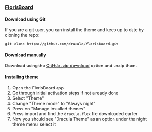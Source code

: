 ### [FlorisBoard](https://github.com/florisboard/florisboard)

#### Download using Git

If you are a git user, you can install the theme and keep up to date by cloning the repo:

    git clone https://github.com/dracula/florisboard.git

#### Download manually

Download using the [GitHub .zip download](https://github.com/dracula/florisboard/archive/master.zip) option and unzip them.

#### Installing theme

1.  Open the FlorisBoard app
2.  Go through initial activation steps if not already done
3.  Select "Theme"
4.  Change "Theme mode" to "Always night"
5.  Press on "Manage installed themes"
7.  Press import and find the `dracula.flex` file downloaded earlier
8.  Now you should see "Dracula Theme" as an option under the night theme menu, select it
